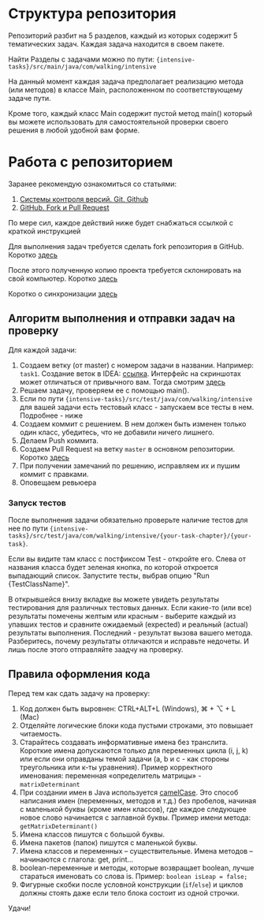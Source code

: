 # Структура репозитория

Репозиторий разбит на 5 разделов, каждый из которых содержит 5 тематических задач. Каждая задача находится в своем
пакете.

Найти Разделы с задачами можно по пути:
`{intensive-tasks}/src/main/java/com/walking/intensive`

На данный момент каждая задача предполагает реализацию метода (или методов) в классе Main, расположенном по
соответствующему задаче пути.

Кроме того, каждый класс Main содержит пустой метод main() который вы можете использовать для самостоятельной проверки
своего решения в любой удобной вам форме.

# Работа с репозиторием

Заранее рекомендую ознакомиться со статьями:

1. [Системы контроля версий. Git. Github](https://telegra.ph/Sistemy-kontrolya-versij-Git-Github-11-18)
2. [GitHub. Fork и Pull Request](https://telegra.ph/GitHub-Fork-i-Pull-Request-11-25)

По мере сил, каждое действий ниже будет снабжаться ссылкой с краткой инструкцией

Для выполнения задач требуется сделать fork репозитория в GitHub.
Коротко [здесь](https://git-scm.com/book/ru/v2/GitHub-%D0%92%D0%BD%D0%B5%D1%81%D0%B5%D0%BD%D0%B8%D0%B5-%D1%81%D0%BE%D0%B1%D1%81%D1%82%D0%B2%D0%B5%D0%BD%D0%BD%D0%BE%D0%B3%D0%BE-%D0%B2%D0%BA%D0%BB%D0%B0%D0%B4%D0%B0-%D0%B2-%D0%BF%D1%80%D0%BE%D0%B5%D0%BA%D1%82%D1%8B#:~:text=%D0%A1%D0%BE%D0%B7%D0%B4%D0%B0%D0%BD%D0%B8%D0%B5%20%D0%BE%D1%82%D0%B2%D0%B5%D1%82%D0%B2%D0%BB%D0%B5%D0%BD%D0%B8%D0%B9%20(fork))

После этого полученную копию проекта требуется склонировать на свой компьютер.
Коротко [здесь](https://docs.github.com/ru/repositories/creating-and-managing-repositories/cloning-a-repository#cloning-a-repository)

Коротко о синхронизации [здесь](https://docs.github.com/ru/pull-requests/collaborating-with-pull-requests/working-with-forks/syncing-a-fork#syncing-a-fork-branch-from-the-web-ui)

## Алгоритм выполнения и отправки задач на проверку

Для каждой задачи:

1. Создаем ветку (от master) с номером задачи в названии. Например: `task1`. Создание веток в
   IDEA: [ссылка](https://www.jetbrains.com/help/idea/manage-branches.html).
   Интерфейс на скриншотах может отличаться от привычного вам. Тогда
   смотрим [здесь](https://www.jetbrains.com/help/idea/2022.3/manage-branches.html)
2. Решаем задачу, проверяем ее с помощью main().
3. Если по пути `{intensive-tasks}/src/test/java/com/walking/intensive` для вашей задачи есть тестовый класс -
   запускаем все тесты в нем. Подробнее - ниже
4. Создаем коммит с решением. В нем должен быть изменен только один класс, убедитесь, что не добавили ничего лишнего.
5. Делаем Push коммита.
6. Создаем Pull Request на ветку `master` в основном репозитории.
   Коротко [здесь](https://docs.github.com/ru/pull-requests/collaborating-with-pull-requests/proposing-changes-to-your-work-with-pull-requests/creating-a-pull-request-from-a-fork)
7. При получении замечаний по решению, исправляем их и пушим коммит с правками.
8. Оповещаем ревьюера

### Запуск тестов

После выполнения задачи обязательно проверьте наличие тестов для нее по пути
`{intensive-tasks}/src/test/java/com/walking/intensive/{your-task-chapter}/{your-task}`.

Если вы видите там класс с постфиксом Test - откройте его. Слева от названия класса будет зеленая кнопка, по которой
откроется выпадающий список. Запустите тесты, выбрав опцию "Run {TestClassName}".

В открывшейся внизу вкладке вы можете увидеть результаты тестирования для различных тестовых данных. Если какие-то
(или все) результаты помечены желтым или красным - выберите каждый из упавших тестов и сравните ожидаемый (expected)
и реальный (actual) результаты выполнения. Последний - результат вызова вашего метода. Разберитесь, почему
результаты отличаются и исправьте недочеты. И лишь после этого отправляйте заадчу на проверку.

## Правила оформления кода

Перед тем как сдать задачу на проверку:

1. Код должен быть выровнен: CTRL+ALT+L (Windows), ⌘ + ⌥ + L (Mac)
2. Отделяйте логические блоки кода пустыми строками, это повышает читаемость.
4. Старайтесь создавать информативные имена без транслита. Короткие имена допускаются только для переменных цикла (i, j,
   k) или если они оправданы темой задачи (a, b и c - как стороны треугольника или к-ты уравнения). Пример корректного
   именования: переменная «определитель матрицы» - `matrixDeterminant`
5. При создании имен в Java используется [camelCase](https://ru.wikipedia.org/wiki/CamelCase). Это способ написания
   имен (переменных, методов и т.д.) без пробелов, начиная с маленькой буквы (кроме имен классов), где каждое следующее
   новое слово начинается с заглавной буквы. Пример имени метода: `getMatrixDeterminant()`
6. Имена классов пишутся с большой буквы.
7. Имена пакетов (папок) пишутся с маленькой буквы.
8. Имена классов и переменных – существительные. Имена методов – начинаются с глагола: get, print…
9. boolean-переменные и методы, которые возвращает boolean, лучше стараться именовать со слова is.
   Пример: `boolean isLeap = false;`
10. Фигурные скобки после условной конструкции (`if`/`else`) и циклов должны стоять даже если тело блока состоит из
    одной строчки.

Удачи!
